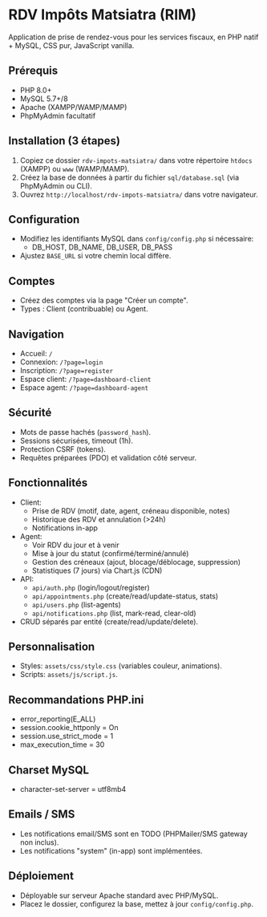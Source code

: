 # RDV Impôts Matsiatra (RIM)

Application de prise de rendez-vous pour les services fiscaux, en PHP natif + MySQL, CSS pur, JavaScript vanilla.

## Prérequis
- PHP 8.0+
- MySQL 5.7+/8
- Apache (XAMPP/WAMP/MAMP)
- PhpMyAdmin facultatif

## Installation (3 étapes)
1. Copiez ce dossier `rdv-impots-matsiatra/` dans votre répertoire `htdocs` (XAMPP) ou `www` (WAMP/MAMP).
2. Créez la base de données à partir du fichier `sql/database.sql` (via PhpMyAdmin ou CLI).
3. Ouvrez `http://localhost/rdv-impots-matsiatra/` dans votre navigateur.

## Configuration
- Modifiez les identifiants MySQL dans `config/config.php` si nécessaire:
  - DB_HOST, DB_NAME, DB_USER, DB_PASS
- Ajustez `BASE_URL` si votre chemin local diffère.

## Comptes
- Créez des comptes via la page "Créer un compte".
- Types : Client (contribuable) ou Agent.

## Navigation
- Accueil: `/`
- Connexion: `/?page=login`
- Inscription: `/?page=register`
- Espace client: `/?page=dashboard-client`
- Espace agent: `/?page=dashboard-agent`

## Sécurité
- Mots de passe hachés (`password_hash`).
- Sessions sécurisées, timeout (1h).
- Protection CSRF (tokens).
- Requêtes préparées (PDO) et validation côté serveur.

## Fonctionnalités
- Client:
  - Prise de RDV (motif, date, agent, créneau disponible, notes)
  - Historique des RDV et annulation (>24h)
  - Notifications in-app
- Agent:
  - Voir RDV du jour et à venir
  - Mise à jour du statut (confirmé/terminé/annulé)
  - Gestion des créneaux (ajout, blocage/déblocage, suppression)
  - Statistiques (7 jours) via Chart.js (CDN)
- API:
  - `api/auth.php` (login/logout/register)
  - `api/appointments.php` (create/read/update-status, stats)
  - `api/users.php` (list-agents)
  - `api/notifications.php` (list, mark-read, clear-old)
- CRUD séparés par entité (create/read/update/delete).

## Personnalisation
- Styles: `assets/css/style.css` (variables couleur, animations).
- Scripts: `assets/js/script.js`.

## Recommandations PHP.ini
- error_reporting(E_ALL)
- session.cookie_httponly = On
- session.use_strict_mode = 1
- max_execution_time = 30

## Charset MySQL
- character-set-server = utf8mb4

## Emails / SMS
- Les notifications email/SMS sont en TODO (PHPMailer/SMS gateway non inclus).
- Les notifications "system" (in-app) sont implémentées.

## Déploiement
- Déployable sur serveur Apache standard avec PHP/MySQL.
- Placez le dossier, configurez la base, mettez à jour `config/config.php`.
